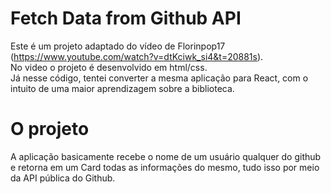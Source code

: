 # Fetch Data from Github API

Este é um projeto adaptado do vídeo de Florinpop17 (https://www.youtube.com/watch?v=dtKciwk_si4&t=20881s). <br />
No video o projeto é desenvolvido em html/css. <br />
Já nesse código, tentei converter a mesma aplicação para React, com o intuito de uma maior aprendizagem sobre a biblioteca.

# O projeto

A aplicação basicamente recebe o nome de um usuário qualquer do github e retorna em um Card todas as informações do mesmo, tudo isso por meio da API pública do Github.
